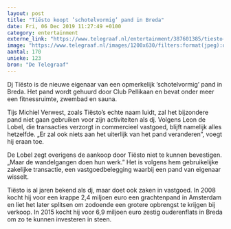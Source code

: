 ```yaml
---
layout: post
title: "Tiësto koopt ’schotelvormig’ pand in Breda"
date: Fri, 06 Dec 2019 11:27:49 +0100
category: entertainment
externe_link: "https://www.telegraaf.nl/entertainment/387601385/tiesto-koopt-schotelvormig-pand-in-breda"
image: "https://www.telegraaf.nl/images/1200x630/filters:format(jpeg):quality(80)/cdn-kiosk-api.telegraaf.nl/27004eee-1815-11ea-965b-02c309bc01c1.jpg"
aantal: 170
unieke: 123
bron: "De Telegraaf"
---
```


<p class="intro">Dj Tiësto is de nieuwe eigenaar van een opmerkelijk ’schotelvormig’ pand in Breda. Het pand wordt gehuurd door Club Pellikaan en bevat onder meer een fitnessruimte, zwembad en sauna.</p> <p>Tijs Michiel Verwest, zoals Tiësto’s echte naam luidt, zal het bijzondere pand niet gaan gebruiken voor zijn activiteiten als dj. Volgens Leon de Lobel, die transacties verzorgt in commercieel vastgoed, blijft namelijk alles hetzelfde. „Er zal ook niets aan het uiterlijk van het pand veranderen”, voegt hij eraan toe.</p><p>De Lobel zegt overigens de aankoop door Tiësto niet te kunnen bevestigen. „Maar de wandelgangen doen hun werk.” Het is volgens hem gebruikelijke zakelijke transactie, een vastgoedbelegging waarbij een pand van eigenaar wisselt.</p><p>Tiësto is al jaren bekend als dj, maar doet ook zaken in vastgoed. In 2008 kocht hij voor een krappe 2,4 miljoen euro een grachtenpand in Amsterdam en liet het later splitsen om zodoende een grotere opbrengst te krijgen bij verkoop. In 2015 kocht hij voor 6,9 miljoen euro zestig ouderenflats in Breda om zo te kunnen investeren in steen.</p>
